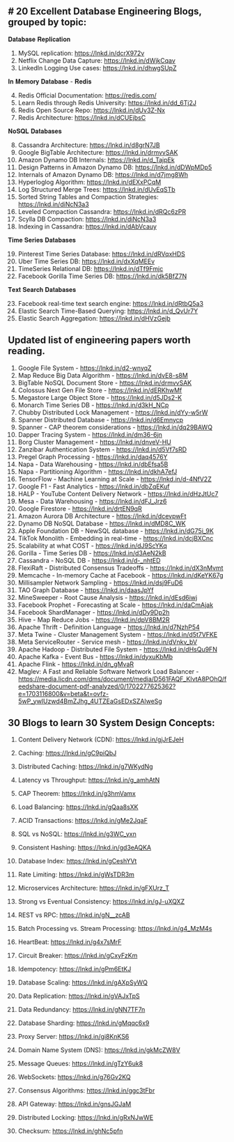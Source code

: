 ## # 20 Excellent Database Engineering Blogs, grouped by topic:

𝐃𝐚𝐭𝐚𝐛𝐚𝐬𝐞 𝐑𝐞𝐩𝐥𝐢𝐜𝐚𝐭𝐢𝐨𝐧

1. MySQL replication: https://lnkd.in/dcrX972v
2. Netflix Change Data Capture: https://lnkd.in/dWjkCqav
3. LinkedIn Logging Use cases: https://lnkd.in/dhwgSUpZ

 𝐈𝐧 𝐌𝐞𝐦𝐨𝐫𝐲 𝐃𝐚𝐭𝐚𝐛𝐚𝐬𝐞 - 𝐑𝐞𝐝𝐢𝐬

4. Redis Official Documentation: https://redis.com/
5. Learn Redis through Redis University: https://lnkd.in/dd_6Tj2J
6. Redis Open Source Repo: https://lnkd.in/dUv3Z-Nx
7. Redis Architecture: https://lnkd.in/dCUEjbsC

𝐍𝐨𝐒𝐐𝐋 𝐃𝐚𝐭𝐚𝐛𝐚𝐬𝐞𝐬

8. Cassandra Architecture: https://lnkd.in/d8grN7JB
9. Google BigTable Architecture: https://lnkd.in/drmvvSAK
10. Amazon Dynamo DB Internals: https://lnkd.in/d_TajpEk
11. Design Patterns in Amazon Dynamo DB: https://lnkd.in/dDWpMDp5
12. Internals of Amazon Dynamo DB: https://lnkd.in/d7jmg8Wh
13. Hyperloglog Algorithm: https://lnkd.in/dEXxPCqM
14. Log Structured Merge Trees: https://lnkd.in/dUvEqSTb
15. Sorted String Tables and Compaction Strategies: https://lnkd.in/diNcN3a3
16. Leveled Compaction Cassandra: https://lnkd.in/dRQc6zPR
17. Scylla DB Compaction: https://lnkd.in/diNcN3a3
18. Indexing in Cassandra: https://lnkd.in/dAbVcauy

 𝐓𝐢𝐦𝐞 𝐒𝐞𝐫𝐢𝐞𝐬 𝐃𝐚𝐭𝐚𝐛𝐚𝐬𝐞𝐬

19. Pinterest Time Series Database: https://lnkd.in/dRVqxHDS
20. Uber Time Series DB: https://lnkd.in/dxXqMEEv
21. TimeSeries Relational DB: https://lnkd.in/dTf9Fmjc
22. Facebook Gorilla Time Series DB: https://lnkd.in/dk5BfZ7N

 𝐓𝐞𝐱𝐭 𝐒𝐞𝐚𝐫𝐜𝐡 𝐃𝐚𝐭𝐚𝐛𝐚𝐬𝐞𝐬

23. Facebook real-time text search engine: https://lnkd.in/dRtbQ5a3
24. Elastic Search Time-Based Querying: https://lnkd.in/d_QvUr7Y
25. Elastic Search Aggregation: https://lnkd.in/dHVzGejb

## Updated list of engineering papers worth reading.

1. Google File System - https://lnkd.in/d2-wnyqZ
2. Map Reduce Big Data Algorithm - https://lnkd.in/dvE8-s8M
3. BigTable NoSQL Document Store - https://lnkd.in/drmvvSAK
4. Colossus Next Gen File Store - https://lnkd.in/dERKhwMf
5. Megastore Large Object Store - https://lnkd.in/d5JDs2-K
6. Monarch Time Series DB - https://lnkd.in/d3kH_NCp
7. Chubby Distributed Lock Management - https://lnkd.in/dYy-w5rW
8. Spanner Distributed Database - https://lnkd.in/d6Emnycp
9. Spanner - CAP theorem considerations - https://lnkd.in/dq29BAWQ
10. Dapper Tracing System - https://lnkd.in/dm36-6jn
11. Borg Cluster Management - https://lnkd.in/dnveV-HU
12. Zanzibar Authentication System - https://lnkd.in/d5Vf7sRD
13. Pregel Graph Processing - https://lnkd.in/daq4576Y
14. Napa - Data Warehousing - https://lnkd.in/dbEfsa5B
15. Napa - Partitioning Algorithm - https://lnkd.in/dkhA7efJ
16. TensorFlow - Machine Learning at Scale - https://lnkd.in/d-4NfV2Z
17. Google F1 - Fast Analytics - https://lnkd.in/dbZqEKuf
18. HALP - YouTube Content Delivery Network - https://lnkd.in/dHzJtUc7
19. Mesa - Data Warehousing - https://lnkd.in/dFJ_Jrz6
20. Google Firestore - https://lnkd.in/drtEN9qR
21. Amazon Aurora DB Architecture - https://lnkd.in/dcevpwFt
22. Dynamo DB NoSQL Database - https://lnkd.in/dMD8C_WK
23. Apple Foundation DB - NewSQL database - https://lnkd.in/dG75i_9K
24. TikTok Monolith - Embedding in real-time - https://lnkd.in/dcjBXCnc
25. Scalability at what COST - https://lnkd.in/dJ9ScYKq
26. Gorilla - Time Series DB - https://lnkd.in/d3AeN2kB
27. Cassandra - NoSQL DB - https://lnkd.in/d-_nhtED
28. FlexiRaft - Distributed Consensus Tradeoffs - https://lnkd.in/dX3nMvmt
29. Memcache - In-memory Cache at Facebook - https://lnkd.in/dKeYK67g
30. Millisampler Network Sampling - https://lnkd.in/dsj9FuD6
31. TAO Graph Database - https://lnkd.in/daasJpYf
32. MineSweeper - Root Cause Analysis - https://lnkd.in/dEsd6iwj
33. Facebook Prophet - Forecasting at Scale - https://lnkd.in/daCmAjak
34. Facebook ShardManager - https://lnkd.in/dDy9Dp2h
35. Hive - Map Reduce Jobs - https://lnkd.in/dpV8BM2R
36. Apache Thrift - Definition Language - https://lnkd.in/d7NzhP54
37. Meta Twine - Cluster Management System - https://lnkd.in/d5t7VFKE
38. Meta ServiceRouter - Service mesh - https://lnkd.in/dVnkv_bV
39. Apache Hadoop - Distributed File System - https://lnkd.in/dHsQu9FN
40. Apache Kafka - Event Bus - https://lnkd.in/dyxuKbMb
41. Apache Flink - https://lnkd.in/dn_gMvaR
42. Maglev: A Fast and Reliable Software Network Load Balancer - https://media.licdn.com/dms/document/media/D561FAQF_KIvtA8POhQ/feedshare-document-pdf-analyzed/0/1702277625362?e=1703116800&v=beta&t=ovfz-5wP_ywIUzwd4BmZJhg_4UTZEaGsEDxSZAlweSg

## 30 Blogs to learn 30 System Design Concepts:

1) Content Delivery Network (CDN): https://lnkd.in/gjJrEJeH

2) Caching: https://lnkd.in/gC9piQbJ

3) Distributed Caching: https://lnkd.in/g7WKydNg

4) Latency vs Throughput: https://lnkd.in/g_amhAtN

5) CAP Theorem: https://lnkd.in/g3hmVamx

6) Load Balancing: https://lnkd.in/gQaa8sXK

7) ACID Transactions: https://lnkd.in/gMe2JqaF

8) SQL vs NoSQL: https://lnkd.in/g3WC_yxn

9) Consistent Hashing: https://lnkd.in/gd3eAQKA

10) Database Index: https://lnkd.in/gCeshYVt

11) Rate Limiting: https://lnkd.in/gWsTDR3m

12) Microservices Architecture: https://lnkd.in/gFXUrz_T

13) Strong vs Eventual Consistency: https://lnkd.in/gJ-uXQXZ

14) REST vs RPC: https://lnkd.in/gN__zcAB

15) Batch Processing vs. Stream Processing: https://lnkd.in/g4_MzM4s

16) HeartBeat: https://lnkd.in/g4x7sMrF

17) Circuit Breaker: https://lnkd.in/gCxyFzKm

18) Idempotency: https://lnkd.in/gPm6EtKJ

19) Database Scaling: https://lnkd.in/gAXpSyWQ

20) Data Replication: https://lnkd.in/gVAJxTpS

21) Data Redundancy: https://lnkd.in/gNN7TF7n

22) Database Sharding: https://lnkd.in/gMqqc6x9

23) Proxy Server: https://lnkd.in/gi8KnKS6

24) Domain Name System (DNS): https://lnkd.in/gkMcZW8V

25) Message Queues: https://lnkd.in/gTzY6uk8

26) WebSockets: https://lnkd.in/g76Gv2KQ

27) Consensus Algorithms: https://lnkd.in/ggc3tFbr

28) API Gateway: https://lnkd.in/gnsJGJaM

29) Distributed Locking: https://lnkd.in/gRxNJwWE

30) Checksum: https://lnkd.in/ghNc5pfn

